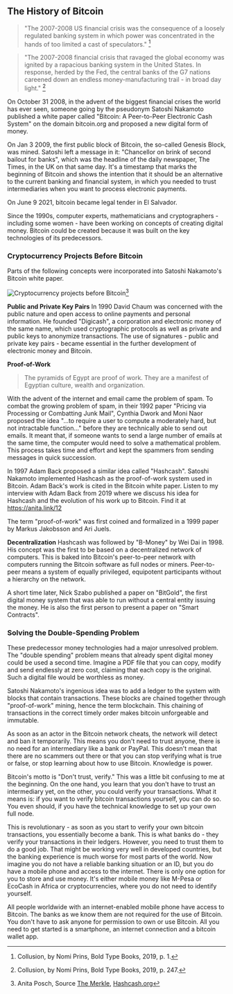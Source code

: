 ## The History of Bitcoin
>"The 2007-2008 US financial crisis was the consequence of a loosely regulated banking system in which power was concentrated in the hands of too limited a cast of speculators." [^20]

>"The 2007-2008 financial crisis that ravaged the global economy was ignited by a rapacious banking system in the United States. In response, herded by the Fed, the central banks of the G7 nations careened down an endless money-manufacturing trail - in broad day light." [^21]

On October 31 2008, in the advent of the biggest financial crises the world has ever seen, someone going by the pseudonym Satoshi Nakamoto published a white paper called "Bitcoin: A Peer-to-Peer Electronic Cash System" on the domain bitcoin.org and proposed a new digital form of money.

On Jan 3 2009, the first public block of Bitcoin, the so-called Genesis Block, was mined. Satoshi left a message in it: "Chancellor on brink of second bailout for banks", which was the headline of the daily newspaper, The Times, in the UK on that same day. It's a timestamp that marks the beginning of Bitcoin and shows the intention that it should be an alternative to the current banking and financial system, in which you needed to trust intermediaries when you want to process electronic payments.

On June 9 2021, bitcoin became legal tender in El Salvador.

Since the 1990s, computer experts, mathematicians and cryptographers - including some women - have been working on concepts of creating digital money. Bitcoin could be created because it was built on the key technologies of its predecessors.

### Cryptocurrency Projects Before Bitcoin
Parts of the following concepts were incorporated into Satoshi Nakamoto's Bitcoin white paper. 

![Cryptocurrency projects before Bitcoin](assets/_History-of-Bitcoin.png)[^22]

**Public and Private Key Pairs**
In 1990 David Chaum was concerned with the public nature and open access to online payments and personal information. He founded "Digicash", a corporation and electronic money of the same name, which used cryptographic protocols as well as private and public keys to anonymize transactions. The use of signatures - public and private key pairs - became essential in the further development of electronic money and Bitcoin.

**Proof-of-Work**
> The pyramids of Egypt are proof of work. They are a manifest of Egyptian culture, wealth and organization.

With the advent of the internet and email came the problem of spam. To combat the growing problem of spam, in their 1992 paper "Pricing via Processing or Combatting Junk Mail", Cynthia Dwork and Moni Naor proposed the idea "...to require a user to compute a moderately hard, but not intractable function..." before they are technically able to send out emails. It meant that, if someone wants to send a large number of emails at the same time, the computer would need to solve a mathematical problem. This process takes time and effort and kept the spammers from sending messages in quick succession.

In 1997 Adam Back proposed a similar idea called "Hashcash". Satoshi Nakamoto implemented Hashcash as the proof-of-work system used in Bitcoin. Adam Back's work is cited in the Bitcoin white paper. Listen to my interview with Adam Back from 2019 where we discuss his idea for Hashcash and the evolution of his work up to Bitcoin. Find it at https://anita.link/12

The term "proof-of-work" was first coined and formalized in a 1999 paper by Markus Jakobsson and Ari Juels.

**Decentralization**
Hashcash was followed by "B-Money" by Wei Dai in 1998. His concept was the first to be based on a decentralized network of computers. This is baked into Bitcoin's peer-to-peer network with computers running the Bitcoin software as full nodes or miners. Peer-to-peer means a system of equally privileged, equipotent participants without a hierarchy on the network.

A short time later, Nick Szabo published a paper on "BitGold", the first digital money system that was able to run without a central entity issuing the money. He is also the first person to present a paper on "Smart Contracts".

### Solving the Double-Spending Problem
These predecessor money technologies had a major unresolved problem. The "double spending" problem means that already spent digital money could be used a second time. Imagine a PDF file that you can copy, modify and send endlessly at zero cost, claiming that each copy is the original. Such a digital file would be worthless as money.

Satoshi Nakamoto's ingenious idea was to add a ledger to the system with blocks that contain transactions. These blocks are chained together through "proof-of-work" mining, hence the term blockchain. This chaining of transactions in the correct timely order makes bitcoin unforgeable and immutable.

As soon as an actor in the Bitcoin network cheats, the network will detect and ban it temporarily. This means you don't need to trust anyone, there is no need for an intermediary like a bank or PayPal. This doesn't mean that there are no scammers out there or that you can stop verifying what is true or false, or stop learning about how to use Bitcoin. Knowledge is power.

Bitcoin's motto is "Don't trust, verify." This was a little bit confusing to me at the beginning. On the one hand, you learn that you don't have to trust an intermediary yet, on the other, you could verify your transactions. What it means is: if you want to verify bitcoin transactions yourself, you can do so. You even should, if you have the technical knowledge to set up your own full node.

This is revolutionary - as soon as you start to verify your own bitcoin transactions, you essentially become a bank. This is what banks do - they verify your transactions in their ledgers. However, you need to trust them to do a good job. That might be working very well in developed countries, but the banking experience is much worse for most parts of the world. Now imagine you do not have a reliable banking situation or an ID, but you do have a mobile phone and access to the internet. There is only one option for you to store and use money. It's either mobile money like M-Pesa or EcoCash in Africa or cryptocurrencies, where you do not need to identify yourself.

All people worldwide with an internet-enabled mobile phone have access to Bitcoin. The banks as we know them are not required for the use of Bitcoin. You don't have to ask anyone for permission to own or use Bitcoin. All you need to get started is a smartphone, an internet connection and a bitcoin wallet app.

[^20]: Collusion, by Nomi Prins, Bold Type Books, 2019, p. 1.  
[^21]: Collusion, by Nomi Prins, Bold Type Books, 2019, p. 247.  
[^22]: Anita Posch, Source [The Merkle](https://themerkle.com/top-4-cryptocurrency-projects-created-ahead-of-bitcoin/), [Hashcash.org](http://www.hashcash.org/bitcoin/)  
